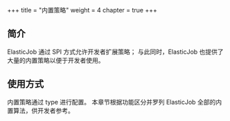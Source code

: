 +++ title = "内置策略"
weight = 4 chapter = true +++

## 简介

ElasticJob 通过 SPI 方式允许开发者扩展策略； 与此同时，ElasticJob 也提供了大量的内置策略以便于开发者使用。

## 使用方式

内置策略通过 type 进行配置。 本章节根据功能区分并罗列 ElasticJob 全部的内置算法，供开发者参考。